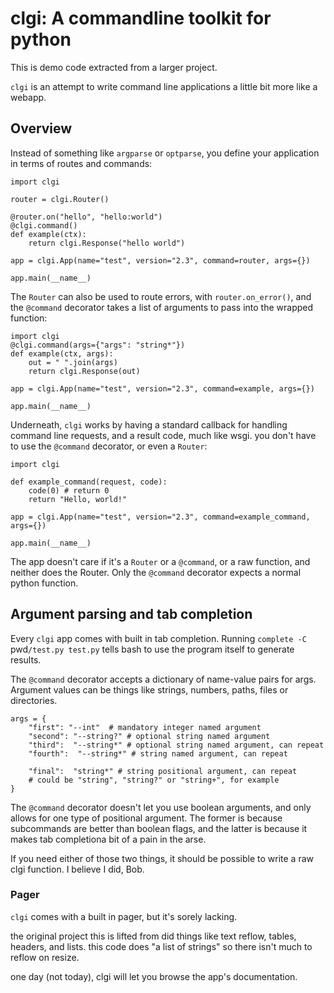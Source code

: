 # clgi: A commandline toolkit for python

This is demo code extracted from a larger project. 

`clgi` is an attempt to write command line applications a little bit more like a webapp.

## Overview

Instead of something like `argparse` or `optparse`, you define your application in terms of routes and commands:

```
import clgi

router = clgi.Router()

@router.on("hello", "hello:world")
@clgi.command()
def example(ctx):
    return clgi.Response("hello world")

app = clgi.App(name="test", version="2.3", command=router, args={})

app.main(__name__)
```

The `Router` can also be used to route errors, with `router.on_error()`, and the `@command` decorator takes a list of arguments to pass into the wrapped function:

```
import clgi
@clgi.command(args={"args": "string*"})
def example(ctx, args):
    out = " ".join(args)
    return clgi.Response(out)

app = clgi.App(name="test", version="2.3", command=example, args={})

app.main(__name__)
```

Underneath, `clgi` works by having a standard callback for handling command line requests, 
and a result code, much like wsgi. you don't have to use the `@command` decorator, or even a `Router`:

```
import clgi

def example_command(request, code):
    code(0) # return 0
    return "Hello, world!"

app = clgi.App(name="test", version="2.3", command=example_command, args={})

app.main(__name__)

```

The app doesn't care if it's a `Router` or a `@command`, or a raw function,
and neither does the Router. Only the `@command` decorator expects a normal
python function.

## Argument parsing and tab completion

Every `clgi` app comes with built in tab completion. Running `complete -C `pwd`/test.py test.py` tells bash to use the program itself to generate results.

The `@command` decorator accepts a dictionary of name-value pairs for args. Argument values can be things like strings, numbers, paths, files or directories.

```
args = {
    "first": "--int"  # mandatory integer named argument
    "second": "--string?" # optional string named argument
    "third":  "--string*" # optional string named argument, can repeat
    "fourth":  "--string*" # string named argument, can repeat

    "final":  "string*" # string positional argument, can repeat
    # could be "string", "string?" or "string+", for example
}
```

The `@command` decorator doesn't let you use boolean arguments, and only
allows for one type of positional argument. The former is because subcommands
are better than boolean flags, and the latter is because it makes tab completiona bit of a pain in the arse.

If you need either of those two things, it should be possible to write a raw
clgi function. I believe I did, Bob.

### Pager

`clgi` comes with a built in pager, but it's sorely lacking. 

the original project this is lifted from did things like text reflow,
tables, headers, and lists. this code does "a list of strings" so there
isn't much to reflow on resize.

one day (not today), clgi will let you browse the app's documentation.
